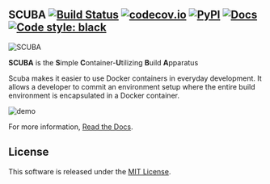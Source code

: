SCUBA
[![Build Status](https://github.com/JonathonReinhart/scuba/actions/workflows/build-test.yml/badge.svg)](https://github.com/JonathonReinhart/scuba/actions/workflows/build-test.yml)
[![codecov.io](https://codecov.io/github/JonathonReinhart/scuba/coverage.svg?branch=main)](https://codecov.io/github/JonathonReinhart/scuba?branch=main)
[![PyPI](https://img.shields.io/pypi/v/scuba.svg)](https://pypi.python.org/pypi/scuba)
[![Docs](https://readthedocs.org/projects/scuba/badge/?version=latest)](https://scuba.readthedocs.io/)
[![Code style: black](https://img.shields.io/badge/code%20style-black-000000.svg)](https://github.com/psf/black)
-----
![SCUBA](docs/images/SCUBA.png)

**SCUBA** is the **S**imple **C**ontainer-**U**tilizing **B**uild **A**pparatus

Scuba makes it easier to use Docker containers in everyday development. It
allows a developer to commit an environment setup where the entire build
environment is encapsulated in a Docker container.

![demo](docs/images/demo.gif)

For more information, [Read the Docs](https://scuba.readthedocs.io/).

## License

This software is released under the [MIT License](https://opensource.org/licenses/MIT).
